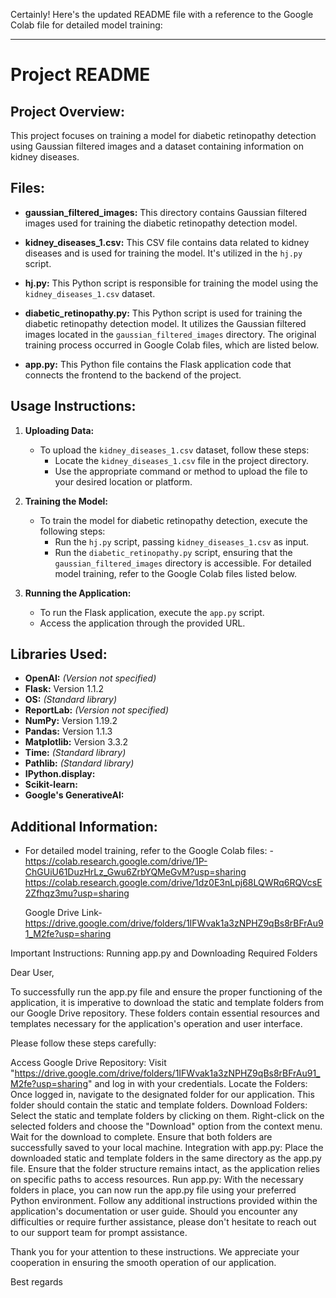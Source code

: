 Certainly! Here's the updated README file with a reference to the Google Colab file for detailed model training:

---

# Project README

## Project Overview:

This project focuses on training a model for diabetic retinopathy detection using Gaussian filtered images and a dataset containing information on kidney diseases.

## Files:

- **gaussian_filtered_images:** This directory contains Gaussian filtered images used for training the diabetic retinopathy detection model.

- **kidney_diseases_1.csv:** This CSV file contains data related to kidney diseases and is used for training the model. It's utilized in the `hj.py` script.

- **hj.py:** This Python script is responsible for training the model using the `kidney_diseases_1.csv` dataset.

- **diabetic_retinopathy.py:** This Python script is used for training the diabetic retinopathy detection model. It utilizes the Gaussian filtered images located in the `gaussian_filtered_images` directory. The original training process occurred in Google Colab files, which are listed below.

- **app.py:** This Python file contains the Flask application code that connects the frontend to the backend of the project.

## Usage Instructions:

1. **Uploading Data:**
   - To upload the `kidney_diseases_1.csv` dataset, follow these steps:
     - Locate the `kidney_diseases_1.csv` file in the project directory.
     - Use the appropriate command or method to upload the file to your desired location or platform.

2. **Training the Model:**
   - To train the model for diabetic retinopathy detection, execute the following steps:
     - Run the `hj.py` script, passing `kidney_diseases_1.csv` as input.
     - Run the `diabetic_retinopathy.py` script, ensuring that the `gaussian_filtered_images` directory is accessible. For detailed model training, refer to the Google Colab files listed below.

3. **Running the Application:**
   - To run the Flask application, execute the `app.py` script.
   - Access the application through the provided URL.

## Libraries Used:

- **OpenAI:** *(Version not specified)*
- **Flask:** Version 1.1.2
- **OS:** *(Standard library)*
- **ReportLab:** *(Version not specified)*
- **NumPy:** Version 1.19.2
- **Pandas:** Version 1.1.3
- **Matplotlib:** Version 3.3.2
- **Time:** *(Standard library)*
- **Pathlib:** *(Standard library)*
- **IPython.display:** 
- **Scikit-learn:** 
- **Google's GenerativeAI:** 

## Additional Information:

- For detailed model training, refer to the Google Colab files:
  -https://colab.research.google.com/drive/1P-ChGUiU61DuzHrLz_Gwu6ZrbYQMeGvM?usp=sharing
  https://colab.research.google.com/drive/1dz0E3nLpj68LQWRq6RQVcsE2Zfhqz3mu?usp=sharing

  Google Drive Link-https://drive.google.com/drive/folders/1IFWvak1a3zNPHZ9qBs8rBFrAu91_M2fe?usp=sharing


  

Important Instructions: Running app.py and Downloading Required Folders

Dear User,

To successfully run the app.py file and ensure the proper functioning of the application, it is imperative to download the static and template folders from our Google Drive repository. These folders contain essential resources and templates necessary for the application's operation and user interface.

Please follow these steps carefully:

Access Google Drive Repository:
Visit "https://drive.google.com/drive/folders/1IFWvak1a3zNPHZ9qBs8rBFrAu91_M2fe?usp=sharing" and log in with your credentials.
Locate the Folders:
Once logged in, navigate to the designated folder for our application. This folder should contain the static and template folders.
Download Folders:
Select the static and template folders by clicking on them.
Right-click on the selected folders and choose the "Download" option from the context menu.
Wait for the download to complete. Ensure that both folders are successfully saved to your local machine.
Integration with app.py:
Place the downloaded static and template folders in the same directory as the app.py file.
Ensure that the folder structure remains intact, as the application relies on specific paths to access resources.
Run app.py:
With the necessary folders in place, you can now run the app.py file using your preferred Python environment.
Follow any additional instructions provided within the application's documentation or user guide.
Should you encounter any difficulties or require further assistance, please don't hesitate to reach out to our support team for prompt assistance.

Thank you for your attention to these instructions. We appreciate your cooperation in ensuring the smooth operation of our application.

Best regards
